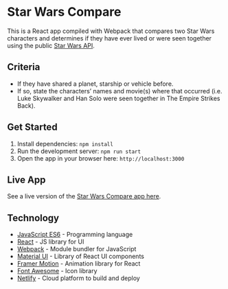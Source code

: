 # Star Wars Compare

This is a React app compiled with Webpack that compares two Star Wars characters and determines if they have ever lived or were seen together using the public [Star Wars API](https://swapi.dev/api/).

## Criteria

* If they have shared a planet, starship or vehicle before.
* If so, state the characters’ names and movie(s) where that occurred (i.e. Luke Skywalker and Han Solo were seen together in The Empire Strikes Back).

## Get Started

1. Install dependencies: `npm install`
2. Run the development server: `npm run start`
3. Open the app in your browser here: `http://localhost:3000`

## Live App

See a live version of the [Star Wars Compare app here](https://fastidious-piroshki-a07a54.netlify.app/).

## Technology

* [JavaScript ES6](https://www.javascript.com/) - Programming language
* [React](https://reactjs.org/) - JS library for UI
* [Webpack](https://webpack.js.org/) - Module bundler for JavaScript
* [Material UI](https://mui.com/) - Library of React UI components
* [Framer Motion](https://www.framer.com/motion/) - Animation library for React
* [Font Awesome](https://fontawesome.com/) - Icon library
* [Netlify](https://www.netlify.com/) - Cloud platform to build and deploy